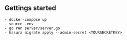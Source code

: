 ## Gettings started

```
- docker-compose up
- source .env
- go run server/server.go
- hasura migrate apply --admin-secret <YOURSECRETKEY>
```
